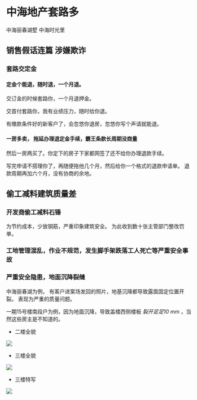 # 中海地产套路多 
  中海丽春湖墅 中海时光里


## 销售假话连篇 涉嫌欺诈


### 套路交定金

#### 定金个能退，随时退，一个月退。


交订金的时候套路你，一个月退押金。

交首付套路你，我有业绩压力，随时给你退。

有缴款条件好的新客户了，会忽悠你退房，忽悠你写个声请就能退。


#### 一房多卖， 拖延办理退定金手续，霸王条款长周期没商量

然后一房两买了。你定下的房子下家都网签了还不给你办理退款手续。

写完申请不搭理你了，再随便拖他几个月，然后给你一个格式的退款申请单。 退款周期再加六个月，没有协商的余地。


## 偷工减料建筑质量差

### 开发商偷工减料石锤
为节约成本，少放钢筋，严重印象建筑安全。 为此收到数十张主管部门整改罚单。

### 工地管理混乱，作业不规范，发生脚手架跌落工人死亡等严重安全事故


### 严重安全隐患，地面沉降裂缝

中海丽春湖为例， 有客户进案场发回的照片，地基沉降都导致露面固定位置开裂。 表现为严重的质量问题。

一期15号楼南段户为例，因为地面沉降，导致盖楼西侧楼板 *裂开足足10 mm* ，当然这些房主是不知道的。

 * 二楼全貌
<img src="https://zhonghailj.github.io/test/3941611845572_.pic.jpg" />

 * 三楼全貌
<img src="https://zhonghailj.github.io/test/3961611845574_.pic.jpg" />

 * 三楼特写
<img src="https://zhonghailj.github.io/test/3951611845573_.pic.jpg" />
